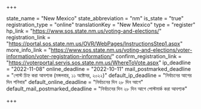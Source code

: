 +++

state_name = "New Mexico"
state_abbreviation = "nm"
is_state = "true"
registration_type = "online"
translationKey = "New Mexico"
type = "register"
hp_link = "https://www.sos.state.nm.us/voting-and-elections/"
registration_link = "https://portal.sos.state.nm.us/OVR/WebPages/InstructionsStep1.aspx"
more_info_link = "https://www.sos.state.nm.us/voting-and-elections/voter-information/voter-registration-information/"
confirm_registration_link = "https://voterportal.servis.sos.state.nm.us/WhereToVote.aspx"
ip_deadline = "2022-11-08"
online_deadline = "2022-10-11"
mail_postmarked_deadline = "পোস্ট চিহ্ন করা আবশ্যক (মঙ্গলবার, ১১ অক্টোবর, ২০২২)"
default_ip_deadline = "নির্বাচনের আগের দিন শনিবার"
default_online_deadline = "নির্বাচনের দিন ২৮ দিন আগে"
default_mail_postmarked_deadline = "নির্বাচনের দিন ২৮ দিন আগে পোস্টমার্ক করা আবশ্যক"

+++